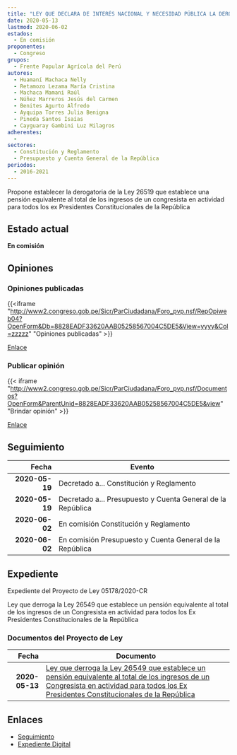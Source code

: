 ```yaml
---
title: "LEY QUE DECLARA DE INTERÉS NACIONAL Y NECESIDAD PÚBLICA LA DEROGATORIA DE LA LEY 26519 QUE ESTABLECE UNA PENSIÓN EQUIVALENTE AL TOTAL DE LOS INGRESOS DE UN CONGRESISTA EN ACTIVIDAD PARA TODOS LOS EX PRESIDENTES CONSTITUCIONALES DE LA REPÚBLICA"
date: 2020-05-13
lastmod: 2020-06-02
estados: 
  - En comisión
proponentes: 
  - Congreso
grupos: 
  - Frente Popular Agrícola del Perú
autores: 
  - Huamaní Machaca Nelly
  - Retamozo Lezama María Cristina
  - Machaca Mamani Raúl
  - Núñez Marreros Jesús del Carmen
  - Benites Agurto Alfredo
  - Ayquipa Torres Julia Benigna
  - Pineda Santos Isaías
  - Cayguaray Gambini Luz Milagros
adherentes: 
  - 
sectores: 
  - Constitución y Reglamento
  - Presupuesto y Cuenta General de la República
periodos: 
  - 2016-2021
---
```


Propone establecer la derogatoria de la Ley 26519 que establece una pensión equivalente al total de los ingresos de un congresista en actividad para todos los ex Presidentes Constitucionales de la República


## Estado actual

**En comisión**

## Opiniones

### Opiniones publicadas

{{<iframe "http://www2.congreso.gob.pe/Sicr/ParCiudadana/Foro_pvp.nsf/RepOpiweb04?OpenForm&Db=8828EADF33620AAB05258567004C5DE5&View=yyyy&Col=zzzzz" "Opiniones publicadas" >}}

[Enlace](http://www2.congreso.gob.pe/Sicr/ParCiudadana/Foro_pvp.nsf/RepOpiweb04?OpenForm&Db=8828EADF33620AAB05258567004C5DE5&View=yyyy&Col=zzzzz)
### Publicar opinión

{{< iframe "http://www2.congreso.gob.pe/Sicr/ParCiudadana/Foro_pvp.nsf/Documentos?OpenForm&ParentUnid=8828EADF33620AAB05258567004C5DE5&view" "Brindar opinión" >}}

[Enlace](http://www2.congreso.gob.pe/Sicr/ParCiudadana/Foro_pvp.nsf/Documentos?OpenForm&ParentUnid=8828EADF33620AAB05258567004C5DE5&view)

## Seguimiento

| Fecha | Evento |
|------:|--------|
| **2020-05-19** | Decretado a... Constitución y Reglamento|
| **2020-05-19** | Decretado a... Presupuesto y Cuenta General de la República|
| **2020-06-02** | En comisión Constitución y Reglamento|
| **2020-06-02** | En comisión Presupuesto y Cuenta General de la República|


## Expediente

Expediente del Proyecto de Ley 05178/2020-CR

Ley que derroga la Ley 26549 que establece un pensión equivalente al total de los ingresos de un Congresista en actividad para todos los Ex Presidentes Constitucionales de la República


### Documentos del Proyecto de Ley

| Fecha | Documento |
|------:|--------|
| **2020-05-13** | [Ley que derroga la Ley 26549 que establece un pensión equivalente al total de los ingresos de un Congresista en actividad para todos los Ex Presidentes Constitucionales de la República](http://www.leyes.congreso.gob.pe/Documentos/2016_2021/Proyectos_de_Ley_y_de_Resoluciones_Legislativas/PL05178-20200513.pdf) |

## Enlaces 

- [Seguimiento](http://www2.congreso.gob.pe/Sicr/TraDocEstProc/CLProLey2016.nsf/f7fff46988ca05b1052578e100829cc7/c5cf9b05516d0e21052585670051c6e7?OpenDocument)
- [Expediente Digital](http://www2.congreso.gob.pe/Sicr/TraDocEstProc/CLProLey2016.nsf/f7fff46988ca05b1052578e100829cc7/c5cf9b05516d0e21052585670051c6e7?OpenDocument&Click=05257FB7005EB655.eb71d0cf91d8294e05256cdf006b5706/$Body/0.1C6C)
